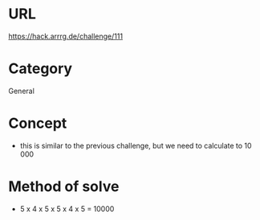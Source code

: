 # URL
https://hack.arrrg.de/challenge/111
# Category
General
# Concept
* this is similar to the previous challenge, but we need to calculate to 10 000
# Method of solve
* 5 x 4 x 5 x 5 x 4 x 5 = 10000
